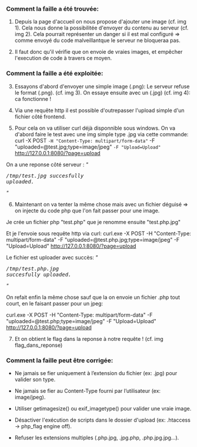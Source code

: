 ### Comment la faille a été trouvée:

1. Depuis la page d'accueil on nous propose d'ajouter une image (cf. img 1).
Cela nous donne la possibilitée d'envoyer du contenu au serveur (cf. img 2).
Cela pourrait représenter un danger si il est mal configuré => comme envoyé du code
malveillantque le serveur ne bloqueraa pas.

2. Il faut donc qu'il vérifie que on envoie de vraies images, et empêcher l'execution de code à travers
ce moyen.

### Comment la faille a été exploitée:

3. Essayons d'abord d'envoyer une simple image (.png): Le serveur refuse le format (.png). (cf. img 3).
On essaye ensuite avec un (.jpg) (cf. img 4): ca fonctionne !

4. Via une requête http il est possible d'outrepasser l'upload simple d'un fichier côté frontend.

5. Pour cela on va utiliser curl déjà disponnible sous windows. On va d'abord faire le test avec une img simple type .jpg via cette commande:
curl -X POST `
  -H "Content-Type: multipart/form-data" `
  -F "uploaded=@test.jpg;type=image/jpeg" `
  -F "Upload=Upload" `
  http://127.0.0.1:8080/?page=upload

  On a une reponse côté serveur : *"<pre>/tmp/test.jpg succesfully uploaded.</pre>"*

6. Maintenant on va tenter la même chose mais avec un fichier déguisé => on injecte du code php que l'on fait passer pour une image.

Je crée un fichier php "test.php" que je renomme ensuite "test.php.jpg"

Et je l'envoie sous requête http via curl:
curl.exe -X POST -H "Content-Type: multipart/form-data" -F "uploaded=@test.php.jpg;type=image/jpeg" -F "Upload=Upload" http://127.0.0.1:8080/?page=upload

Le fichier est uploader avec succès: *"<pre>/tmp/test.php.jpg succesfully uploaded.</pre>"*

On refait enfin la même chose sauf que la on envoie un fichier .php tout court, en le faisant passer pour un jpeg:

curl.exe -X POST -H "Content-Type: multipart/form-data" -F "uploaded=@test.php;type=image/jpeg" -F "Upload=Upload" http://127.0.0.1:8080/?page=upload

7. Et on obtient le flag dans la reponse à notre requête ! (cf. img flag_dans_reponse)

### Comment la faille peut être corrigée:

- Ne jamais se fier uniquement à l’extension du fichier (ex: .jpg) pour valider son type.

- Ne jamais se fier au Content-Type fourni par l’utilisateur (ex: image/jpeg).

- Utiliser getimagesize() ou exif_imagetype() pour valider une vraie image.

- Désactiver l'exécution de scripts dans le dossier d'upload (ex: .htaccess → php_flag engine off).

- Refuser les extensions multiples (.php.jpg, .jpg.php, .php.jpg.jpg...).
